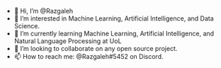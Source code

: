 - 👋 Hi, I’m @Razgaleh
- 👀 I’m interested in Machine Learning, Artificial Intelligence, and Data Science.
- 🌱 I’m currently learning Machine Learning, Artificial Intelligence, and Natural Language Processing at UoL 
- 💞️ I’m looking to collaborate on any open source project.
- 📫 How to reach me: @Razgaleh#5452 on Discord.

<!---
Razgaleh/Razgaleh is a ✨ special ✨ repository because its `README.md` (this file) appears on your GitHub profile.
You can click the Preview link to take a look at your changes.
--->
